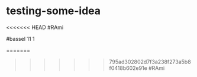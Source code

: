 # testing-some-idea


<<<<<<< HEAD
#RAmi



#bassel 11 1 



=======
>>>>>>> 795ad302802d7f3a238f273a5b8f0418b602e91e
#RAmi